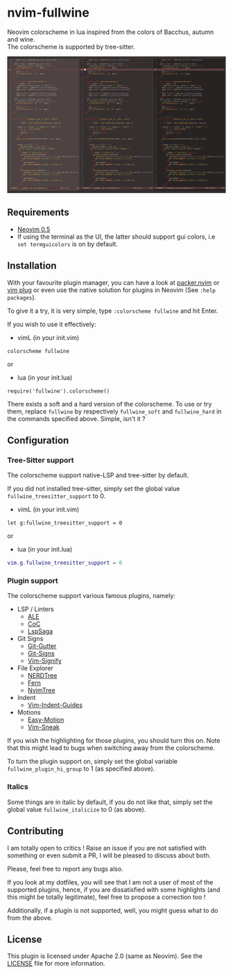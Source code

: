 # nvim-fullwine
Neovim colorscheme in lua inspired from the colors of Bacchus, autumn and wine.  
The colorscheme is supported by tree-sitter.

![fullwine](https://github.com/lmenou/nvim-fullwine/blob/master/examples/example_fullwine.png)

## Requirements
- [Neovim 0.5](https://github.com/neovim/neovim)  
- If using the terminal as the UI, the latter should support gui colors, i.e `set
  termguicolors` is on by default.

## Installation 
With your favourite plugin manager, you can have a look at
[packer.nvim](https://github.com/wbthomason/packer.nvim) or [vim
plug](https://github.com/junegunn/vim-plug) or even use the native solution
for plugins in Neovim (See `:help packages`).  

To give it a try, it is very simple, type `:colorscheme fullwine` and hit
Enter.  

If you wish to use it effectively:  
- vimL (in your init.vim)  
```vim
colorscheme fullwine
```
or  

- lua (in your init.lua)
```
require('fullwine').colorscheme()
```

There exists a soft and a hard version of the colorscheme. To use or try them,
replace `fullwine` by respectively `fullwine_soft` and `fullwine_hard` in the
commands specified above. Simple, isn't it ?

## Configuration

### Tree-Sitter support
The colorscheme support native-LSP and tree-sitter by default.

If you did not installed tree-sitter, simply set the global value
`fullwine_treesitter_support` to 0.  
- vimL (in your init.vim)
```vim
let g:fullwine_treesitter_support = 0
```
or  

- lua (in your init.lua)
```lua
vim.g.fullwine_treesitter_support = 0
```

### Plugin support

The colorscheme support various famous plugins, namely:
- LSP / Linters
	- [ALE](https://github.com/dense-analysis/ale)
	- [CoC](https://github.com/neoclide/coc.nvim)
	- [LspSaga](https://github.com/glepnir/lspsaga.nvim)
- Git Signs
	- [Git-Gutter](https://github.com/emacsorphanage/git-gutter)
	- [Git-Signs](https://github.com/lewis6991/gitsigns.nvim)
	- [Vim-Signify](https://github.com/mhinz/vim-signify)
- File Explorer
	- [NERDTree](https://github.com/preservim/nerdtree)
	- [Fern](https://github.com/lambdalisue/fern.vim)
	- [NvimTree](https://github.com/kyazdani42/nvim-tree.lua)
- Indent
	- [Vim-Indent-Guides](https://github.com/nathanaelkane/vim-indent-guides)
- Motions
	- [Easy-Motion](https://github.com/easymotion/vim-easymotion)
	- [Vim-Sneak](https://github.com/justinmk/vim-sneak)

If you wish the highlighting for those plugins, you should turn this on. Note
that this might lead to bugs when switching away from the colorscheme.

To turn the plugin support on, simply set the global variable
`fullwine_plugin_hi_group` to 1 (as specified above).

### Italics
Some things are in italic by default, if you do not like that, simply set the
global value `fullwine_italicize` to 0 (as above).

## Contributing
I am totally open to critics ! Raise an issue if you are not satisfied with
something or even submit a PR, I will be pleased to discuss about both.

Please, feel free to report any bugs also.

If you look at my dotfiles, you will see that I am not a user of most of the
supported plugins, hence, if you are dissatisfied with some highlights (and
this might be totally legitimate), feel free to propose a correction too !

Additionally, if a plugin is not supported, well, you might guess what to do
from the above.

## License 
This plugin is licensed under Apache 2.0 (same as Neovim). See the
[LICENSE](https://github.com/lmenou/nvim-fullwine/blob/master/LICENSE) file
for more information.
